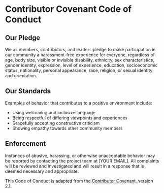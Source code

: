 # Contributor Covenant Code of Conduct

## Our Pledge
We as members, contributors, and leaders pledge to make participation in our community a harassment-free experience for everyone, regardless of age, body size, visible or invisible disability, ethnicity, sex characteristics, gender identity, expression, level of experience, education, socioeconomic status, nationality, personal appearance, race, religion, or sexual identity and orientation.

## Our Standards
Examples of behavior that contributes to a positive environment include:
- Using welcoming and inclusive language  
- Being respectful of differing viewpoints and experiences  
- Gracefully accepting constructive criticism  
- Showing empathy towards other community members  

## Enforcement
Instances of abusive, harassing, or otherwise unacceptable behavior may be reported by contacting the project team at [YOUR EMAIL]. All complaints will be reviewed and investigated and will result in a response that is deemed necessary and appropriate.

This Code of Conduct is adapted from the [Contributor Covenant](https://www.contributor-covenant.org), version 2.1.

